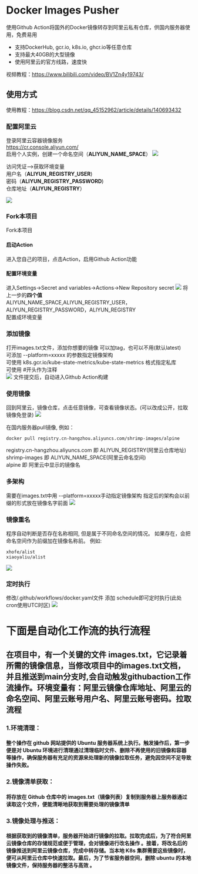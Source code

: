 # Docker Images Pusher

使用Github Action将国外的Docker镜像转存到阿里云私有仓库，供国内服务器使用，免费易用<br>
- 支持DockerHub, gcr.io, k8s.io, ghcr.io等任意仓库<br>
- 支持最大40GB的大型镜像<br>
- 使用阿里云的官方线路，速度快<br>

视频教程：https://www.bilibili.com/video/BV1Zn4y19743/



## 使用方式
使用教程：https://blog.csdn.net/qq_45152962/article/details/140693432

### 配置阿里云
登录阿里云容器镜像服务<br>
https://cr.console.aliyun.com/<br>
启用个人实例，创建一个命名空间（**ALIYUN_NAME_SPACE**）
![](/doc/命名空间.png)

访问凭证–>获取环境变量<br>
用户名（**ALIYUN_REGISTRY_USER**)<br>
密码（**ALIYUN_REGISTRY_PASSWORD**)<br>
仓库地址（**ALIYUN_REGISTRY**）<br>

![](/doc/用户名密码.png)


### Fork本项目
Fork本项目<br>
#### 启动Action
进入您自己的项目，点击Action，启用Github Action功能<br>
#### 配置环境变量
进入Settings->Secret and variables->Actions->New Repository secret
![](doc/配置环境变量.png)
将上一步的**四个值**<br>
ALIYUN_NAME_SPACE,ALIYUN_REGISTRY_USER，ALIYUN_REGISTRY_PASSWORD，ALIYUN_REGISTRY<br>
配置成环境变量

### 添加镜像
打开images.txt文件，添加你想要的镜像 
可以加tag，也可以不用(默认latest)<br>
可添加 --platform=xxxxx 的参数指定镜像架构<br>
可使用 k8s.gcr.io/kube-state-metrics/kube-state-metrics 格式指定私库<br>
可使用 #开头作为注释<br>
![](doc/images.png)
文件提交后，自动进入Github Action构建

### 使用镜像
回到阿里云，镜像仓库，点击任意镜像，可查看镜像状态。(可以改成公开，拉取镜像免登录)
![](doc/开始使用.png)

在国内服务器pull镜像, 例如：<br>
```
docker pull registry.cn-hangzhou.aliyuncs.com/shrimp-images/alpine
```
registry.cn-hangzhou.aliyuncs.com 即 ALIYUN_REGISTRY(阿里云仓库地址)<br>
shrimp-images 即 ALIYUN_NAME_SPACE(阿里云命名空间)<br>
alpine 即 阿里云中显示的镜像名<br>

### 多架构
需要在images.txt中用 --platform=xxxxx手动指定镜像架构
指定后的架构会以前缀的形式放在镜像名字前面
![](doc/多架构.png)

### 镜像重名
程序自动判断是否存在名称相同, 但是属于不同命名空间的情况。
如果存在，会把命名空间作为前缀加在镜像名称前。
例如:
```
xhofe/alist
xiaoyaliu/alist
```
![](doc/镜像重名.png)

### 定时执行
修改/.github/workflows/docker.yaml文件
添加 schedule即可定时执行(此处cron使用UTC时区)
![](doc/定时执行.png)

# 下面是自动化工作流的执行流程
## 在项目中，有一个关键的文件 images.txt，它记录着所需的镜像信息，当修改项目中的images.txt文档，并且推送到main分支时,会自动触发githubaction工作流操作。环境变量有：阿里云镜像仓库地址、阿里云的命名空间、阿里云账号用户名、阿里云账号密码。拉取流程
### 1.环境清理：
#### 整个操作在 github 网站提供的 Ubuntu 服务器系统上执行。触发操作后，第一步便是对 Ubuntu 环境进行清理通过清理临时文件、删除不再使用的旧镜像和容器等操作，确保服务器有充足的资源来处理新的镜像拉取任务，避免因空间不足导致操作失败。
### 2.镜像清单获取：
#### 将存放在 Github 仓库中的 images.txt（镜像列表）复制到服务器上服务器通过读取这个文件，便能清晰地获取到需要处理的镜像清单
### 3.镜像处理与推送：
#### 根据获取到的镜像清单，服务器开始进行镜像的拉取。拉取完成后，为了符合阿里云镜像仓库的存储规范或便于管理，会对镜像进行改名操作 。接着，将改名后的镜像推送到阿里云镜像仓库，完成中转存储。当本地 K8s 集群需要这些镜像时，便可从阿里云仓库中快速拉取。最后，为了节省服务器空间，删除 ubuntu 的本地镜像文件，保持服务器的整洁与高效 。
